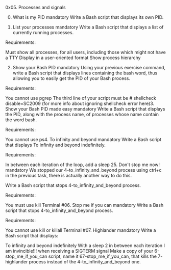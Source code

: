 0x05. Processes and signals

0. What is my PID
mandatory
Write a Bash script that displays its own PID.

1. List your processes
mandatory
Write a Bash script that displays a list of currently running processes.

Requirements:

Must show all processes, for all users, including those which might not have a TTY
Display in a user-oriented format
Show process hierarchy

2. Show your Bash PID
mandatory
Using your previous exercise command, write a Bash script that displays lines containing the bash word, thus allowing you to easily get the PID of your Bash process.

Requirements:

You cannot use pgrep
The third line of your script must be # shellcheck disable=SC2009 (for more info about ignoring shellcheck error here)3. Show your Bash PID made easy
mandatory
Write a Bash script that displays the PID, along with the process name, of processes whose name contain the word bash.

Requirements:

You cannot use ps4. To infinity and beyond
mandatory
Write a Bash script that displays To infinity and beyond indefinitely.

Requirements:

In between each iteration of the loop, add a sleep 25. Don't stop me now!
mandatory
We stopped our 4-to_infinity_and_beyond process using ctrl+c in the previous task, there is actually another way to do this.

Write a Bash script that stops 4-to_infinity_and_beyond process.

Requirements:

You must use kill
Terminal #06. Stop me if you can
mandatory
Write a Bash script that stops 4-to_infinity_and_beyond process.

Requirements:

You cannot use kill or killall
Terminal #07. Highlander
mandatory
Write a Bash script that displays:

To infinity and beyond indefinitely
With a sleep 2 in between each iteration
I am invincible!!! when receiving a SIGTERM signal
Make a copy of your 6-stop_me_if_you_can script, name it 67-stop_me_if_you_can, that kills the 7-highlander process instead of the 4-to_infinity_and_beyond one.
